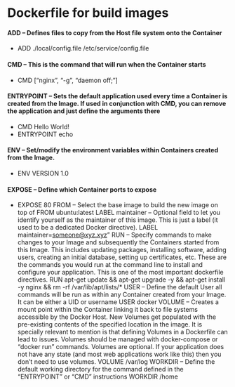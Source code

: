# Dockerfile for build images

#### ADD – Defines files to copy from the Host file system onto the Container

   - ADD ./local/config.file /etc/service/config.file
#### CMD – This is the command that will run when the Container starts
- CMD [“nginx”, “-g”, “daemon off;”]
#### ENTRYPOINT – Sets the default application used every time a Container is created from the Image. If used in conjunction with CMD, you can remove the application and just define the arguments there
- CMD Hello World!
- ENTRYPOINT echo
#### ENV – Set/modify the environment variables within Containers created from the Image.
- ENV VERSION 1.0
#### EXPOSE – Define which Container ports to expose
- EXPOSE 80
FROM – Select the base image to build the new image on top of
FROM ubuntu:latest
LABEL maintainer – Optional field to let you identify yourself as the maintainer of this image. This is just a label (it used to be a dedicated Docker directive).
LABEL maintainer=someone@xyz.xyz”
RUN – Specify commands to make changes to your Image and subsequently the Containers started from this Image. This includes updating packages, installing software, adding users, creating an initial database, setting up certificates, etc. These are the commands you would run at the command line to install and configure your application. This is one of the most important dockerfile directives.
RUN apt-get update && apt-get upgrade -y && apt-get install -y nginx && rm -rf /var/lib/apt/lists/*
USER – Define the default User all commands will be run as within any Container created from your Image. It can be either a UID or username
USER docker
VOLUME – Creates a mount point within the Container linking it back to file systems accessible by the Docker Host. New Volumes get populated with the pre-existing contents of the specified location in the image. It is specially relevant to mention is that defining Volumes in a Dockerfile can lead to issues. Volumes should be managed with docker-compose or “docker run” commands. Volumes are optional. If your application does not have any state (and most web applications work like this) then you don’t need to use volumes.
VOLUME /var/log
WORKDIR – Define the default working directory for the command defined in the “ENTRYPOINT” or “CMD” instructions
WORKDIR /home

